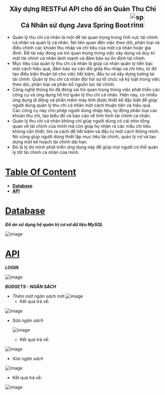 
<h2 align="center">Xây dựng RESTFul API cho đồ án Quản Thu Chi Cá Nhân sử dụng Java Spring Boot<a href="https://spring.io/learn" name="spring boot" ><img width="48" height="48" src="https://img.icons8.com/color/48/spring-logo.png" alt="spring-logo"/></a></h2>

- Quản lý thu chi cá nhân là một đề tài quan trọng trong lĩnh vực tài chính cá nhân và quản lý cá nhân. Nó liên quan đến việc theo dõi, phân loại và điều chỉnh các khoản thu nhập và chi tiêu của một cá nhân hoặc gia đình. Đề tài này đóng vai trò quan trọng trong việc xây dựng và duy trì một tài chính cá nhân lành mạnh và đảm bảo sự ổn định tài chính.
- Mục tiêu của quản lý thu chi cá nhân là giúp cá nhân quản lý tiền bạc một cách hiệu quả, đảm bảo sự cân đối giữa thu nhập và chi tiêu, từ đó tạo điều kiện thuận lợi cho việc tiết kiệm, đầu tư và xây dựng tương lai tài chính. Quản lý thu chi cá nhân đòi hỏi sự tổ chức và kỷ luật trong việc theo dõi, phân loại và phân bổ nguồn lực tài chính.
- Công nghệ thông tin đã đóng vai trò quan trọng trong việc phát triển các công cụ và ứng dụng hỗ trợ quản lý thu chi cá nhân. Hiện nay, có nhiều ứng dụng di động và phần mềm máy tính được thiết kế đặc biệt để giúp người dùng quản lý thu chi cá nhân một cách thuận tiện và hiệu quả. Các công cụ này cho phép người dùng nhập liệu, tự động phân loại các khoản thu chi, tạo biểu đồ và báo cáo về tình hình tài chính cá nhân.
- Quản lý thu chi cá nhân không chỉ giúp người dùng có cái nhìn tổng quan về tài chính của mình mà còn giúp họ nhận ra các mẫu chi tiêu không cần thiết, tìm ra cách để tiết kiệm và đầu tư một cách thông minh. Nó cũng giúp người dùng thiết lập mục tiêu tài chính, quản lý nợ và tạo dựng một kế hoạch tài chính dài hạn.
- Đó là lý do mình phát triển ứng dụng này để giúp mọi người có thể quản lý tốt tài chính cá nhân của mình.
 

# [**Table Of Content**](#table-of-content)
- [**Database**](#database)
- [**API**](#api)

# [**Database**](#database)
***Đồ án sử dụng hệ quản trị cơ sở dữ liệu MySQL***

![image](https://github.com/TranHuuTruong2904/QuanLyThuChiCaNhan_API/assets/83656656/357d90a8-30f8-4413-91b8-32f45a7ac05a)

# [**API**](#api)

***LOGIN***

  ![image](https://github.com/TranHuuTruong2904/QuanLyThuChiCaNhan_API/assets/83656656/6534653e-6548-4e8a-ba11-daaab5d9a6c6)

***BUDGETS - NGÂN SÁCH***
- *Thêm một ngân sách mới*
  ![image](https://github.com/TranHuuTruong2904/QuanLyThuChiCaNhan_API/assets/83656656/d74d553f-9d33-40c9-b168-621e17b7f175)
  - Kết quả trả về:
 
![image](https://github.com/TranHuuTruong2904/QuanLyThuChiCaNhan_API/assets/83656656/433afb58-9e11-45ae-a838-6184f615ad97)


- *Sửa ngân sách*

  ![image](https://github.com/TranHuuTruong2904/QuanLyThuChiCaNhan_API/assets/83656656/b5461288-1f8b-445d-8ade-4c24f6818261)

  - Kết quả trả về:
 
![image](https://github.com/TranHuuTruong2904/QuanLyThuChiCaNhan_API/assets/83656656/7ccff7b1-96f2-4e50-ba47-dfc512e6b9e6)


- *Xóa ngân sách*

![image](https://github.com/TranHuuTruong2904/QuanLyThuChiCaNhan_API/assets/83656656/b5461288-1f8b-445d-8ade-4c24f6818261)

  - Kết quả trả về:

 ![image](https://github.com/TranHuuTruong2904/QuanLyThuChiCaNhan_API/assets/83656656/169cde49-9806-497e-bba9-77a49b062bc0)






